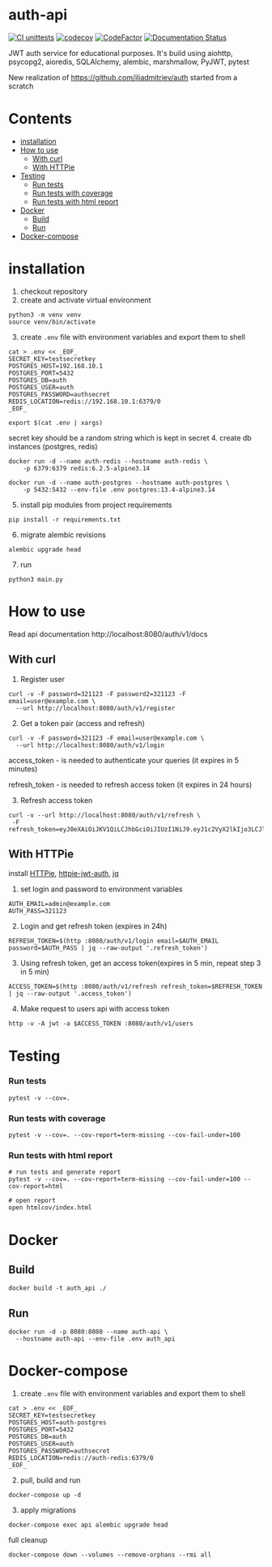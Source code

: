 # auth-api

[![CI unittests](https://github.com/iliadmitriev/auth-api/actions/workflows/ci-unittests.yml/badge.svg)](https://github.com/iliadmitriev/auth-api/actions/workflows/ci-unittests.yml)
[![codecov](https://codecov.io/gh/iliadmitriev/auth-api/branch/master/graph/badge.svg?token=RF1H05TVCH)](https://codecov.io/gh/iliadmitriev/auth-api)
[![CodeFactor](https://www.codefactor.io/repository/github/iliadmitriev/auth-api/badge)](https://www.codefactor.io/repository/github/iliadmitriev/auth-api)
[![Documentation Status](https://readthedocs.org/projects/auth-api/badge/?version=latest)](https://auth-api.readthedocs.io/en/latest/?badge=latest)

JWT auth service for educational purposes. It's build using aiohttp, psycopg2, aioredis, SQLAlchemy, alembic, marshmallow, PyJWT, pytest 

New realization of https://github.com/iliadmitriev/auth
started from a scratch

# Contents
- [installation](#installation)
- [How to use](#how-to-use)
  * [With curl](#with-curl)
  * [With HTTPie](#with-httpie)
- [Testing](#testing)
    + [Run tests](#run-tests)
    + [Run tests with coverage](#run-tests-with-coverage)
    + [Run tests with html report](#run-tests-with-html-report)
- [Docker](#docker)
  * [Build](#build)
  * [Run](#run)
- [Docker-compose](#docker-compose)

# installation

1. checkout repository
2. create and activate virtual environment
```shell
python3 -m venv venv
source venv/bin/activate
```
3. create `.env` file with environment variables and export them to shell
```shell
cat > .env << _EOF_
SECRET_KEY=testsecretkey
POSTGRES_HOST=192.168.10.1
POSTGRES_PORT=5432
POSTGRES_DB=auth
POSTGRES_USER=auth
POSTGRES_PASSWORD=authsecret
REDIS_LOCATION=redis://192.168.10.1:6379/0
_EOF_

export $(cat .env | xargs)

```
secret key should be a random string which is kept in secret
4. create db instances (postgres, redis)
```shell
docker run -d --name auth-redis --hostname auth-redis \
    -p 6379:6379 redis:6.2.5-alpine3.14

docker run -d --name auth-postgres --hostname auth-postgres \
    -p 5432:5432 --env-file .env postgres:13.4-alpine3.14
```
5. install pip modules from project requirements
```shell
pip install -r requirements.txt
```
6. migrate alembic revisions
```shell
alembic upgrade head
```
7. run
```shell
python3 main.py
```


# How to use

Read api documentation http://localhost:8080/auth/v1/docs

## With curl
1. Register user 
```shell
curl -v -F password=321123 -F password2=321123 -F email=user@example.com \
  --url http://localhost:8080/auth/v1/register
```
2. Get a token pair (access and refresh)
```shell
curl -v -F password=321123 -F email=user@example.com \
  --url http://localhost:8080/auth/v1/login
```

access_token - is needed to authenticate your queries (it expires in 5 minutes)

refresh_token - is needed to refresh access token (it expires in 24 hours)

3. Refresh access token 
```shell
curl -v --url http://localhost:8080/auth/v1/refresh \
 -F refresh_token=eyJ0eXAiOiJKV1QiLCJhbGciOiJIUzI1NiJ9.eyJ1c2VyX2lkIjo3LCJlbWFpbCI6InVzZXJAZXhhbXBsZS5jb20iLCJqdGkiOiIwMWVjNjRhOWZlZjc0ZWIwOWViMGI1YmY1NGViOWVjMSIsInRva2VuX3R5cGUiOiJyZWZyZXNoX3Rva2VuIiwiZXhwIjoxNjE1MzA0MDQ2fQ.QyRVKKkxRNcql84ri6HPcL78D348LOPKH_BmKGUdpFo
 ```

## With HTTPie

install [HTTPie](https://github.com/httpie/httpie), [httpie-jwt-auth](https://github.com/teracyhq/httpie-jwt-auth),
[jq](https://github.com/stedolan/jq)

1. set login and password to environment variables
```shell
AUTH_EMAIL=admin@example.com
AUTH_PASS=321123
```

2. Login and get refresh token (expires in 24h)
```shell
REFRESH_TOKEN=$(http :8080/auth/v1/login email=$AUTH_EMAIL password=$AUTH_PASS | jq --raw-output '.refresh_token')
```

3. Using refresh token, get an access token(expires in 5 min, repeat step 3 in 5 min)
```shell
ACCESS_TOKEN=$(http :8080/auth/v1/refresh refresh_token=$REFRESH_TOKEN | jq --raw-output '.access_token') 
```

4. Make request to users api with access token
```shell
http -v -A jwt -a $ACCESS_TOKEN :8080/auth/v1/users
```

# Testing

### Run tests
```shell
pytest -v --cov=.
```

### Run tests with coverage
```shell
pytest -v --cov=. --cov-report=term-missing --cov-fail-under=100
```

### Run tests with html report
```shell
# run tests and generate report
pytest -v --cov=. --cov-report=term-missing --cov-fail-under=100 --cov-report=html

# open report
open htmlcov/index.html 
```


# Docker

## Build 

```shell
docker build -t auth_api ./
```

## Run 

```shell
docker run -d -p 8080:8080 --name auth-api \
  --hostname auth-api --env-file .env auth_api
```

# Docker-compose

1. create `.env` file with environment variables and export them to shell
```shell
cat > .env << _EOF_
SECRET_KEY=testsecretkey
POSTGRES_HOST=auth-postgres
POSTGRES_PORT=5432
POSTGRES_DB=auth
POSTGRES_USER=auth
POSTGRES_PASSWORD=authsecret
REDIS_LOCATION=redis://auth-redis:6379/0
_EOF_
```

2. pull, build and run
```shell
docker-compose up -d
```

3. apply migrations
```shell
docker-compose exec api alembic upgrade head
```

full cleanup
```shell
docker-compose down --volumes --remove-orphans --rmi all
```
